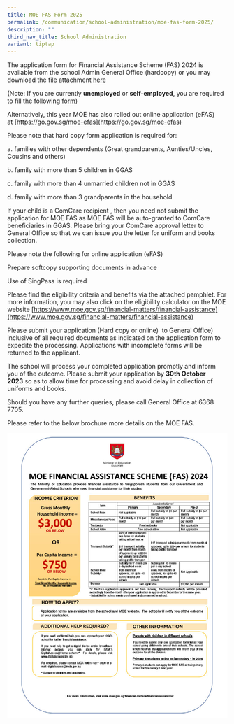 ```yaml
---
title: MOE FAS Form 2025
permalink: /communication/school-administration/moe-fas-form-2025/
description: ""
third_nav_title: School Administration
variant: tiptap
---
```

The application form for Financial Assistance Scheme (FAS) 2024 is available from the school Admin General Office (hardcopy) or you may download the file attachment [here](/files/2024%20moe%20fas%20application%20form-%20converted.pdf)

(Note: If you are currently **unemployed** or **self-employed**, you are required to fill the following [form](/files/Administration/2341_001.pdf))

Alternatively, this year MOE has also rolled out online application (eFAS) at [https://go.gov.sg/moe-efas](https://go.gov.sg/moe-efas)

Please note that hard copy form application is required for:

a. families with other dependents (Great grandparents, Aunties/Uncles, Cousins and others)

b. family with more than 5 children in GGAS  

c. family with more than 4 unmarried children not in GGAS  

d. family with more than 3 grandparents in the household  

  

If your child is a ComCare recipient , then you need not submit the application for MOE FAS as MOE FAS will be auto-granted to ComCare beneficiaries in GGAS. Please bring your ComCare approval letter to General Office so that we can issue you the letter for uniform and books collection.  

  

Please note the following for online application (eFAS)

  

Prepare softcopy supporting documents in advance

  

Use of SingPass is required

  

Please find the eligibility criteria and benefits via the attached pamphlet. For more information, you may also click on the eligibility calculator on the MOE website [https://www.moe.gov.sg/financial-matters/financial-assistance](https://www.moe.gov.sg/financial-matters/financial-assistance)

Please submit your application (Hard copy or online)  to General Office) inclusive of all required documents as indicated on the application form to expedite the processing. Applications with incomplete forms will be returned to the applicant.

The school will process your completed application promptly and inform you of the outcome. Please submit your application by **30th October 2023** so as to allow time for processing and avoid delay in collection of uniforms and books.

Should you have any further queries, please call General Office at 6368 7705.

Please refer to the below brochure more details on the MOE FAS.

![](/images/Administration/moe%20fas%202024%20brochure.jpg)